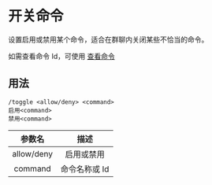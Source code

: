 # 开关命令

设置启用或禁用某个命令，适合在群聊内关闭某些不恰当的命令。

如需查看命令 Id，可使用 [查看命令](/modules/CoreUtils/ShowCommands)

## 用法

```
/toggle <allow/deny> <command>
启用<command>
禁用<command>
```

|参数名|描述|
|:---:|:---:|
|allow/deny|启用或禁用|
|command|命令名称或 Id|